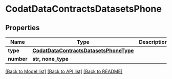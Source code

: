 # CodatDataContractsDatasetsPhone


## Properties
Name | Type | Description | Notes
------------ | ------------- | ------------- | -------------
**type** | [**CodatDataContractsDatasetsPhoneType**](CodatDataContractsDatasetsPhoneType.md) |  | 
**number** | **str, none_type** |  | [optional] 

[[Back to Model list]](../README.md#documentation-for-models) [[Back to API list]](../README.md#documentation-for-api-endpoints) [[Back to README]](../README.md)


